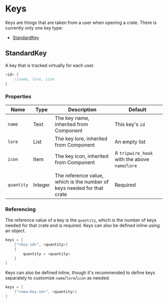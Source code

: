 # Keys

Keys are things that are taken from a user when opening a crate. There is
currently only one key type:

 - [StandardKey](#StandardKey)

## StandardKey

A key that is tracked virtually for each user.

```java
<id> {
    //name, lore, icon
}
```

### Properties

| Name | Type | Description | Default |
| --- | --- | --- | --- |
| `name` | Text | The key name, inherited from Component | This key's `id` |
| `lore` | List<Text> | The key lore, inherited from Component | An empty list |
| `icon` | Item | The key icon, inherited from Component | A `tripwire_hook` with the above `name`/`lore` |
| |
| `quantity` | Integer | The reference value, which is the number of keys needed for that crate | Required |

### Referencing

The reference value of a key is the `quantity`, which is the number of keys
needed for that crate and is required. Keys can also be defined inline using an
object.

```java
keys = [
    ["<key-id>", <quantity>]
    {
        quantity = <quantity>
    }
]
```

Keys can also be defined inline, though it's recommended to define keys
separately to customize `name`/`lore`/`icon` as needed.

```java
keys = [
    ["<new-key-id>", <quantity>]
]
```

